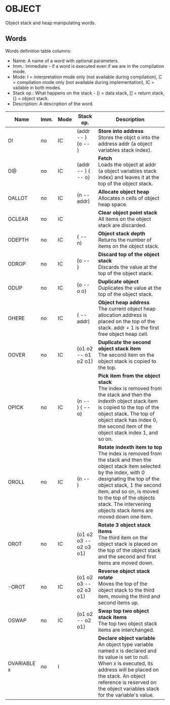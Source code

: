 ﻿# OBJECT

Object stack and heap manipulating words.

## Words

Words definition table columns:

- Name: A name of a word with optional parameters.
- Imm.: Immediate - if a word is executed even if we are in the compilation mode.
- Mode: I = interpretation mode only (not available during compilation), C = compilation mode only
  (not available during implementation), IC = vailable in both modes.
- Stack op.: What happens on the stack - () = data stack, [] = return stack, {} = object stack.
- Description: A description of the word.

| Name  | Imm. | Mode | Stack op. | Description |
| ---   | ---  | ---  | ---       | --- |
| O!     | no   | IC   | (addr -- ) {o -- } | **Store into address**<br>Stores the objct o into the address addr (a object variables stack index). |
| O@     | no   | IC   | (addr -- ) { -- o} | **Fetch**<br>Loads the object at addr (a object variables stack index) and leaves it at the top of the object stack. |
| OALLOT | no   | IC   | (n -- addr) | **Allocate object heap**<br>Allocates n cells of object heap space. |
| OCLEAR | no   | IC   |           | **Clear object point stack**<br>All items on the object stack are discarded. |
| ODEPTH | no   | IC   | ( -- n)   | **Object stack depth**<br>Returns the number of items on the object stack. |
| ODROP  | no   | IC   | {o -- }   | **Discard top of the object stack**<br>Discards the value at the top of the object stack. |
| ODUP   | no   | IC   | {o -- o o} | **Duplicate object**<br>Duplicates the value at the top of the object stack. |
| OHERE  | no   | IC   | ( -- addr) | **Object heap address**<br>The current object heap allocation address is placed on the top of the stack. addr + 1 is the first free object heap cell. |
| OOVER  | no   | IC   | {o1 o2 -- o1 o2 o1} | **Duplicate the second object stack item**<br>The second item on the object stack is copied to the top. |
| OPICK  | no   | IC   | (n -- ) { -- o} | **Pick item from the object stack**<br>The index is removed from the stack and then the indexth object stack item is copied to the top of the object stack. The top of object stack has index 0, the second item of the object stack index 1, and so on. |
| OROLL  | no   | IC   | (n -- )   | **Rotate indexth item to top**<br>The index is removed from the stack and then the object stack item selected by the index, with 0 designating the top of the object stack, 1 the second item, and so on, is moved to the top of the objects stack. The intervening objects stack items are moved down one item. |
| OROT   | no   | IC   | {o1 o2 o3 -- o2 o3 o1} | **Rotate 3 object stack items**<br>The third item on the object stack is placed on the top of the object stack and the second and first items are moved down. |
| -OROT  | no   | IC   | {o1 o2 o3 -- o2 o3 o1} | **Reverse object stack rotate**<br>Moves the top of the object stack to the third item, moving the third and second items up. |
| OSWAP  | no   | IC   | {o1 o2 -- o2 o1} | **Swap top two object stack items**<br>The top two object stack items are interchanged. |
| OVARIABLE x | no   | I    |            | **Declare object variable**<br>An object type variable named x is declared and its value is set to null. When x is executed, its address will be placed on the stack. An object reference is reserved on the object variables stack for the variable's value. |
